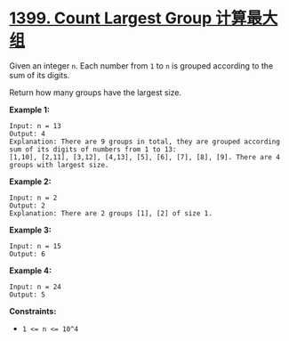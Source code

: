 # [1399. Count Largest Group 计算最大组](https://leetcode.com/problems/count-largest-group/)

Given an integer `n`. Each number from `1` to `n` is grouped according to the sum of its digits. 

Return how many groups have the largest size.

 

**Example 1:**

```
Input: n = 13
Output: 4
Explanation: There are 9 groups in total, they are grouped according sum of its digits of numbers from 1 to 13:
[1,10], [2,11], [3,12], [4,13], [5], [6], [7], [8], [9]. There are 4 groups with largest size.
```

**Example 2:**

```
Input: n = 2
Output: 2
Explanation: There are 2 groups [1], [2] of size 1.
```

**Example 3:**

```
Input: n = 15
Output: 6
```

**Example 4:**

```
Input: n = 24
Output: 5
```

 

**Constraints:**

- `1 <= n <= 10^4`